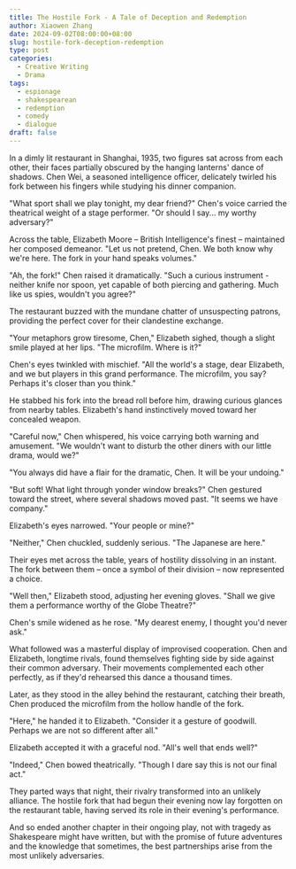 ```yaml
---
title: The Hostile Fork - A Tale of Deception and Redemption
author: Xiaowen Zhang
date: 2024-09-02T08:00:00+08:00
slug: hostile-fork-deception-redemption
type: post
categories:
  - Creative Writing
  - Drama
tags:
  - espionage
  - shakespearean
  - redemption
  - comedy
  - dialogue
draft: false
---
```


In a dimly lit restaurant in Shanghai, 1935, two figures sat across from each other, their faces partially obscured by the hanging lanterns' dance of shadows. Chen Wei, a seasoned intelligence officer, delicately twirled his fork between his fingers while studying his dinner companion.

"What sport shall we play tonight, my dear friend?" Chen's voice carried the theatrical weight of a stage performer. "Or should I say... my worthy adversary?"

Across the table, Elizabeth Moore – British Intelligence's finest – maintained her composed demeanor. "Let us not pretend, Chen. We both know why we're here. The fork in your hand speaks volumes."

"Ah, the fork!" Chen raised it dramatically. "Such a curious instrument - neither knife nor spoon, yet capable of both piercing and gathering. Much like us spies, wouldn't you agree?"

The restaurant buzzed with the mundane chatter of unsuspecting patrons, providing the perfect cover for their clandestine exchange.

"Your metaphors grow tiresome, Chen," Elizabeth sighed, though a slight smile played at her lips. "The microfilm. Where is it?"

Chen's eyes twinkled with mischief. "All the world's a stage, dear Elizabeth, and we but players in this grand performance. The microfilm, you say? Perhaps it's closer than you think."

He stabbed his fork into the bread roll before him, drawing curious glances from nearby tables. Elizabeth's hand instinctively moved toward her concealed weapon.

"Careful now," Chen whispered, his voice carrying both warning and amusement. "We wouldn't want to disturb the other diners with our little drama, would we?"

"You always did have a flair for the dramatic, Chen. It will be your undoing."

"But soft! What light through yonder window breaks?" Chen gestured toward the street, where several shadows moved past. "It seems we have company."

Elizabeth's eyes narrowed. "Your people or mine?"

"Neither," Chen chuckled, suddenly serious. "The Japanese are here."

Their eyes met across the table, years of hostility dissolving in an instant. The fork between them – once a symbol of their division – now represented a choice.

"Well then," Elizabeth stood, adjusting her evening gloves. "Shall we give them a performance worthy of the Globe Theatre?"

Chen's smile widened as he rose. "My dearest enemy, I thought you'd never ask."

What followed was a masterful display of improvised cooperation. Chen and Elizabeth, longtime rivals, found themselves fighting side by side against their common adversary. Their movements complemented each other perfectly, as if they'd rehearsed this dance a thousand times.

Later, as they stood in the alley behind the restaurant, catching their breath, Chen produced the microfilm from the hollow handle of the fork.

"Here," he handed it to Elizabeth. "Consider it a gesture of goodwill. Perhaps we are not so different after all."

Elizabeth accepted it with a graceful nod. "All's well that ends well?"

"Indeed," Chen bowed theatrically. "Though I dare say this is not our final act."

They parted ways that night, their rivalry transformed into an unlikely alliance. The hostile fork that had begun their evening now lay forgotten on the restaurant table, having served its role in their evening's performance.

And so ended another chapter in their ongoing play, not with tragedy as Shakespeare might have written, but with the promise of future adventures and the knowledge that sometimes, the best partnerships arise from the most unlikely adversaries.